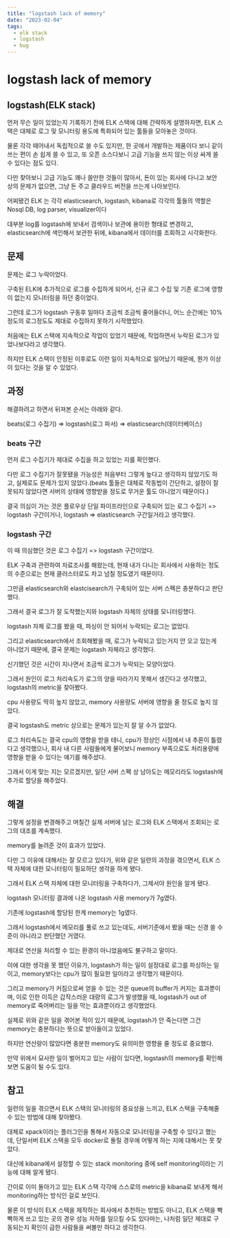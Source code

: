 ```yaml
---
title: "logstash lack of memory"
date: "2023-02-04"
tags:
  - elk stack
  - logstash
  - bug
---
```


# logstash lack of memory

## logstash(ELK stack)

먼저 무슨 일이 있었는지 기록하기 전에 ELK 스택에 대해 간략하게 설명하자면,
ELK 스택은 대체로 로그 및 모니터링 용도에 특화되어 있는 툴들을 모아놓은 것이다.

물론 각각 떼어내서 독립적으로 쓸 수도 있지만,
한 곳에서 개발하는 제품이다 보니 같이 쓰는 편이 손 쉽게 쓸 수 있고,
또 오픈 소스다보니 고급 기능을 쓰지 않는 이상 싸게 쓸 수 있다는 점도 있다.

다만 찾아보니 고급 기능도 꽤나 쓸만한 것들이 많아서,
돈이 있는 회사에 다니고 보안 상의 문제가 없으면,
그냥 돈 주고 클라우드 버전을 쓰는게 나아보인다.

어찌됐건 ELK 는 각각 elasticsearch, logstash, kibana로
각각의 툴들의 역할은 Nosql DB, log parser, visualizer이다

대부분 log를 logstash에 보내서 검색이나 보관에 용이한 형태로 변경하고,
elasticsearch에 색인해서 보관한 뒤에,
kibana에서 데이터를 조회하고 시각화한다.

## 문제

문제는 로그 누락이었다.

구축된 ELK에 추가적으로 로그를 수집하게 되어서,
신규 로그 수집 및 기존 로그에 영향이 없는지 모니터링을 하던 중이었다.

그런데 로그가 logstash 구동후 일마다 조금씩 조금씩 줄어들더니,
어느 순간에는 10%정도의 로그정도도 제대로 수집하지 못하기 시작했었다.

처음에는 ELK 스택에 지속적으로 작업이 있었기 때문에,
작업하면서 누락된 로그가 있었나보다라고 생각했다.

하지만 ELK 스택이 안정된 이후로도 이런 일이 지속적으로 일어났기 때문에,
뭔가 이상이 있다는 것을 알 수 있었다.

## 과정

해결하려고 하면서 뒤져본 순서는 아래와 같다.

beats(로그 수집기) => logstash(로그 파서) => elasticsearch(데이터베이스)

### beats 구간

먼저 로그 수집기가 제대로 수집을 하고 있었는 지를 확인했다.

다만 로그 수집기가 잘못됐을 가능성은 처음부터 그렇게 높다고 생각하지 않았기도 하고,
실제로도 문제가 있지 않았다.(beats 툴들은 대체로 작동법이 간단하고, 설정이 잘못되지 않았다면 서버의 상태에 영향받을 정도로 무거운 툴도 아니었기 때문이다.)

결국 의심이 가는 것은 플로우상 단일 파이프라인으로 구축되어 있는 로그 수집기 => logstash 구간이거나,
logstash => elasticsearch 구간일거라고 생각했다.

### logstash 구간

이 때 의심했던 것은 로그 수집기 => logstash 구간이었다.

ELK 구축과 관련하여 자료조사를 해왔는데,
현재 내가 다니는 회사에서 사용하는 정도의 수준으로는 현재 클러스터로도 차고 넘칠 정도였기 때문이다.

그만큼 elasticsearch와 elastcisearch가 구축되어 있는 서버 스펙은 충분하다고 판단했다.

그래서 결국 로그가 잘 도착했는지와 logstash 자체의 상태를 모니터링했다.

logstash 자체 로그를 봤을 때,
파싱이 안 되어서 누락되는 로그는 없었다.

그리고 elasticsearch에서 조회해봤을 때,
로그가 누락되고 있는거지 안 오고 있는게 아니었기 때문에,
결국 문제는 logstash 자체라고 생각했다.

신기했던 것은 시간이 지나면서 조금씩 로그가 누락되는 모양이었다.

그래서 원인이 로그 처리속도가 로그의 양을 따라가지 못해서 생긴다고 생각했고,
logstash의 metric을 찾아봤다.

cpu 사용량도 딱히 높지 않았고,
memory 사용량도 서버에 영향을 줄 정도로 높지 않았다.

결국 logstash도 metric 상으로는 문제가 있는지 잘 알 수가 없었다.

로그 처리속도는 결국 cpu의 영향을 받을 테니,
cpu가 정상인 시점에서 내 추론이 틀렸다고 생각했으나,
회사 내 다른 사람들에게 물어보니 memory 부족으로도 처리용량에 영향을 받을 수 있다는 얘기를 해주셨다.

그래서 이게 맞는 지는 모르겠지만,
일단 서버 스펙 상 남아도는 메모리라도 logstash에 추가로 할당을 해주었다.

## 해결

그렇게 설정을 변경해주고 며칠간 실제 서버에 남는 로그와 ELK 스택에서 조회되는 로그의 대조를 계속했다.

memory를 늘려준 것이 효과가 있었다.

다만 그 이유에 대해서는 잘 모르고 있다가,
위와 같은 일련의 과정을 겪으면서,
ELK 스택 자체에 대한 모니터링이 필요하단 생각을 하게 됐다.

그래서 ELK 스택 자체에 대한 모니터링을 구축하다가,
그제서야 원인을 알게 됐다.

logstash 모니터링 결과에 나온 logstash 사용 memory가 7g였다.

기존에 logstash에 할당된 한계 memory는 1g였다.

그래서 logstash에서 메모리를 풀로 쓰고 있는데도,
서버기준에서 봤을 때는 신경 쓸 수준이 아니라고 판단했던 거였다.

제대로 연산을 처리할 수 있는 환경이 아니었음에도 불구하고 말이다.

이에 대한 생각을 못 했던 이유가,
logstash가 하는 일이 설정대로 로그를 파싱하는 일이고,
memory보다는 cpu가 많이 필요한 일이라고 생각했기 때문이다.

그리고 memory가 커짐으로써 얻을 수 있는 것은 queue의 buffer가 커지는 효과뿐이며,
이로 인한 이득은 갑작스러운 대량의 로그가 발생했을 때,
logstash가 out of memory로 죽어버리는 일을 막는 효과뿐이라고 생각했었다.

실제로 위와 같은 일을 겪어본 적이 있기 때문에,
logstash가 안 죽는다면 그건 memory는 충분하다는 뜻으로 받아들이고 있었다.

하지만 연산량이 많았다면 충분한 memory도 유의미한 영향을 줄 정도로 중요했다.

만약 위에서 묘사한 일이 벌어지고 있는 사람이 있다면,
logstash의 memory를 확인해보면 도움이 될 수도 있다.

## 참고

일련의 일을 겪으면서 ELK 스택의 모니터링의 중요성을 느끼고,
ELK 스택을 구축해줄 수 있는 방법에 대해 찾아봤다.

대체로 xpack이라는 플러그인을 통해서 자동으로 모니터링을 구축할 수 있다고 했는데,
단일서버 ELK 스택을 모두 docker로 돌릴 경우에 어떻게 하는 지에 대해서는 못 찾았다.

대신에 kibana에서 설정할 수 있는 stack monitoring 중에 self monitoring이라는 기능에 대해 알게 됐다.

간이로 이미 돌아가고 있는 ELK 스택 각각에 스스로의 metric을 kibana로 보내게 해서 monitoring하는 방식인 걸로 보인다.

물론 이 방식이 ELK 스택을 제작하는 회사에서 추천하는 방법도 아니고,
ELK 스택을 빡빡하게 쓰고 있는 곳의 경우 성능 저하를 일으킬 수도 있다마는,
나처럼 일단 제대로 구동되는지 확인이 급한 사람들을 써볼만 하다고 생각한다.
